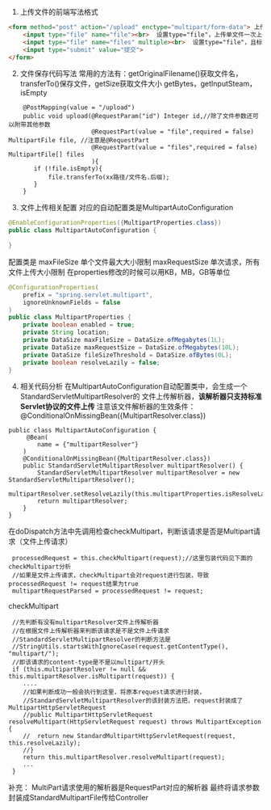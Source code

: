 1. 上传文件的前端写法格式
```html
<form method="post" action="/upload" enctype="multipart/form-data"> 上传方式需要是post，且标记enctype="multipart/form-data"
    <input type="file" name="file"><br>  设置type="file"，上传单文件一次上传一个
    <input type="file" name="files" multiple><br>  设置type="file"，且标记multiple，上传多文件，一次可以选择多个文件
    <input type="submit" value="提交">
</form>
```
2. 文件保存代码写法
常用的方法有：getOriginalFilename()获取文件名，transferTo()保存文件，getSize获取文件大小
getBytes，getInputSteam，isEmpty
```text
    @PostMapping(value = "/upload")
    public void upload(@RequestParam("id") Integer id,//除了文件参数还可以附带其他参数
                       @RequestPart(value = "file",required = false) MultipartFile file, //注意是@RequestPart
                       @RequestPart(value = "files",required = false) MultipartFile[] files
                       ){
       if (!file.isEmpty){
           file.transferTo(xx路径/文件名.后缀);
       }
    }
```

3. 文件上传相关配置
对应的自动配置类是MultipartAutoConfiguration
```java
@EnableConfigurationProperties({MultipartProperties.class})
public class MultipartAutoConfiguration {
    
}
```
配置类是
maxFileSize 单个文件最大大小限制
maxRequestSize 单次请求，所有文件上传大小限制
在properties修改的时候可以用KB，MB，GB等单位

```java
@ConfigurationProperties(
    prefix = "spring.servlet.multipart",
    ignoreUnknownFields = false
)
public class MultipartProperties {
    private boolean enabled = true;
    private String location;
    private DataSize maxFileSize = DataSize.ofMegabytes(1L);
    private DataSize maxRequestSize = DataSize.ofMegabytes(10L);
    private DataSize fileSizeThreshold = DataSize.ofBytes(0L);
    private boolean resolveLazily = false;
}
```

4. 相关代码分析
在MultipartAutoConfiguration自动配置类中，会生成一个StandardServletMultipartResolver的
文件上传解析器，**该解析器只支持标准Servlet协议的文件上传**
注意该文件解析器的生效条件：@ConditionalOnMissingBean({MultipartResolver.class})
```text
public class MultipartAutoConfiguration {
     @Bean(
        name = {"multipartResolver"}
    )
    @ConditionalOnMissingBean({MultipartResolver.class})
    public StandardServletMultipartResolver multipartResolver() {
        StandardServletMultipartResolver multipartResolver = new StandardServletMultipartResolver();
        multipartResolver.setResolveLazily(this.multipartProperties.isResolveLazily());
        return multipartResolver;
    }
}
```
在doDispatch方法中先调用检查checkMultipart，判断该请求是否是Multipart请求（文件上传请求）
```text
 processedRequest = this.checkMultipart(request);//这里包装代码见下面的checkMultipart分析
 //如果是文件上传请求，checkMultipart会对request进行包装，导致processedRequest != request结果为true
 multipartRequestParsed = processedRequest != request;
```
checkMultipart
```text
 //先判断有没有multipartResolver文件上传解析器
 //在根据文件上传解析器来判断该请求是不是文件上传请求
 //StandardServletMultipartResolver的判断方法是
 //StringUtils.startsWithIgnoreCase(request.getContentType(), "multipart/");
 //即该请求的content-type是不是以multipart/开头
 if (this.multipartResolver != null && this.multipartResolver.isMultipart(request)) {
    ....
    //如果判断成功一般会执行到这里，将原本request请求进行封装，
    //StandardServletMultipartResolver的该封装方法把，request封装成了MultipartHttpServletRequest
    //public MultipartHttpServletRequest resolveMultipart(HttpServletRequest request) throws MultipartException {
	//	return new StandardMultipartHttpServletRequest(request, this.resolveLazily);
	//}
    return this.multipartResolver.resolveMultipart(request);
    ...
 }
```
补充：
MultiPart请求使用的解析器是RequestPart对应的解析器
最终将请求参数封装成StandardMultipartFile传给Controller